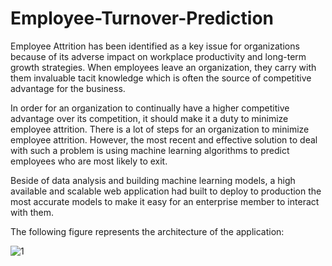 # Employee-Turnover-Prediction
Employee Attrition has been identified as a key issue for organizations because of its adverse impact on workplace productivity and long-term growth strategies. When employees leave an organization, they carry with them invaluable 
tacit knowledge which is often the source of competitive advantage for the business.

In order for an organization to continually have a higher competitive advantage over its competition, it should make it a duty to minimize employee attrition. 
There is a lot of steps for an organization to minimize employee attrition. However, the most recent and effective solution to deal with such a problem is using machine learning algorithms to predict employees who are most likely to exit.

Beside of data analysis and building machine learning models, a high available and scalable web application had built to deploy to production the most accurate models to make it easy for an enterprise member to interact with them.

The following figure represents the architecture of the application:

![1](https://user-images.githubusercontent.com/61546990/87445736-50676e00-c5f0-11ea-9c4e-5e2e76215487.png)
